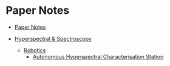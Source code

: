 # Paper Notes
- [Paper Notes](./paper_notes.md)
  
- [Hyperspectral & Spectroscopy](./hyperspectral/hyperspectral.md)
  - [Robotics](./hyperspectral/hyperspectral_robotics.md)
    - [Autonomous Hyperspectral Characterisation Station](./hyperspectral/robotics/Autonomous_hyperspectral_characterisation_station/Autonomous%20Hyperspectral%20Characterisation%20Station.md)

